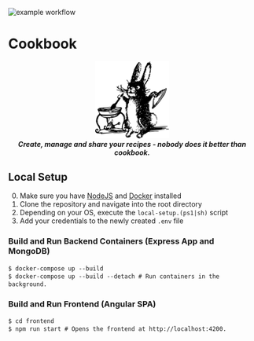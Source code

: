 ![example workflow](https://github.com/tw258/cookbook/actions/workflows/ci.yml/badge.svg)

# Cookbook

<div style="text-align:center">
    <img src="documentation/marketing-images/rabbit.svg" width=150px>
    <br>
    <i><strong>Create, manage and share your recipes - nobody does it better than cookbook.</strong></i>
</div>

## Local Setup

0. Make sure you have [NodeJS](https://nodejs.org/en/) and [Docker](https://www.docker.com/) installed
1. Clone the repository and navigate into the root directory
2. Depending on your OS, execute the `local-setup.(ps1|sh)` script
3. Add your credentials to the newly created `.env` file

### Build and Run Backend Containers (Express App and MongoDB)

```console
$ docker-compose up --build
$ docker-compose up --build --detach # Run containers in the background.
```

### Build and Run Frontend (Angular SPA)

```console
$ cd frontend
$ npm run start # Opens the frontend at http://localhost:4200.
```
